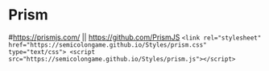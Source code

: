 # Prism
#https://prismjs.com/ || https://github.com/PrismJS
   `<link rel="stylesheet" href="https://semicolongame.github.io/Styles/prism.css" type="text/css">
    <script src="https://semicolongame.github.io/Styles/prism.js"></script>`
